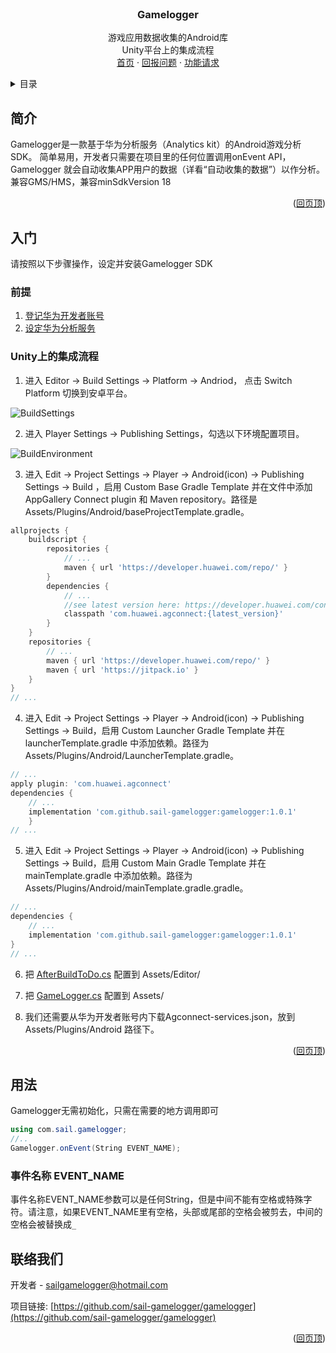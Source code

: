 <div id="top"></div>
<!-- PROJECT LOGO -->
<br />
<div align="center">
<h3 align="center">Gamelogger</h3>

<!--[English](https://github.com/HMS-Core/hms-ml-demo/blob/master/README_public.md) | 中文-->

  <p align="center">
    游戏应用数据收集的Android库
    <br />
    Unity平台上的集成流程
    <br />
    <a href="https://github.com/sail-gamelogger/gamelogger">首页</a>
    ·
    <a href="https://github.com/sail-gamelogger/gamelogger/issues">回报问题</a>
    ·
    <a href="https://github.com/sail-gamelogger/gamelogger/issues">功能请求</a>
  </p>
</div>


<!-- TABLE OF CONTENTS -->
<details>
  <summary>目录</summary>
  <ol>
    <li>
      <a href="#简介">简介</a>
    </li>
    <li>
      <a href="#入门">入门</a>
      <ul>
        <li><a href="#前提">前提</a></li>
        <li><a href="#Unity上的集成流程">Unity上的集成流程</a></li>
      </ul>
    </li>
    <li><a href="#联络我们">联络我们</a></li>
  </ol>
</details>


<!-- ABOUT THE PROJECT -->
## 简介

Gamelogger是一款基于华为分析服务（Analytics kit）的Android游戏分析SDK。
简单易用，开发者只需要在项目里的任何位置调用onEvent API，Gamelogger 就会自动收集APP用户的数据（详看“自动收集的数据”）以作分析。
兼容GMS/HMS，兼容minSdkVersion 18

<p align="right">(<a href="#top">回页顶</a>)</p>

<!-- GETTING STARTED -->
## 入门

请按照以下步骤操作，设定并安装Gamelogger SDK

### 前提

1. [登记华为开发者账号](https://id1.cloud.huawei.com/CAS/portal/userRegister/regbyemail.html?reqClientType=89&loginChannel=89000003&lang=zh-cn&service=https%3A%2F%2Foauth-login.cloud.huawei.com%2Foauth2%2Fv2%2Fauthorize%3Faccess_type%3Doffline%26response_type%3Dcode%26client_id%3D6099200%26login_channel%3D89000003%26req_client_type%3D89%26lang%3Dzh-cn%26redirect_uri%3Dhttps%253A%252F%252Fdeveloper.huawei.com%252Fconsumer%252Fcn%252Fdoc%252F%26state%3D4967936%26scope%3Dhttps%253A%252F%252Fwww.huawei.com%252Fauth%252Faccount%252Fcountry%2Bhttps%253A%252F%252Fwww.huawei.com%252Fauth%252Faccount%252Fbase.profile%2Bhttps%253A%252F%252Fwww.huawei.com%252Fauth%252Faccount%252Floginid%2Bhttps%253A%252F%252Fwww.huawei.com%252Fauth%252Faccount%252Faccount.flags%2Bhttps%253A%252F%252Fwww.huawei.com%252Fauth%252Faccount%252Fstate.register%2Bhttps%253A%252F%252Fwww.huawei.com%252Fauth%252Faccount%252Frealname%252Fstate%2Bhttps%253A%252F%252Fwww.huawei.com%252Fauth%252Faccount%252Frealname%252Fidentity%2Bhttps%253A%252F%252Fwww.huawei.com%252Fauth%252Faccount%252Frealname%252Fctf.type)
2. [设定华为分析服务](https://developer.huawei.com/consumer/cn/hms/huawei-analyticskit/)

### Unity上的集成流程

1. 进入 Editor -> Build Settings -> Platform -> Andriod， 点击 Switch Platform 切换到安卓平台。

![BuildSettings](https://user-images.githubusercontent.com/73451327/163764202-41c7df00-4087-45c2-abec-77442f69e4a4.png)

2. 进入 Player Settings -> Publishing Settings，勾选以下环境配置项目。

![BuildEnvironment](https://user-images.githubusercontent.com/73451327/163765306-3b7f0374-1f9c-432c-8cf8-fc82d0376709.png)

3. 进入 Edit -> Project Settings -> Player -> Android(icon) -> Publishing Settings -> Build ，启用 Custom Base Gradle Template 并在文件中添加 AppGallery Connect plugin 和 Maven repository。路径是Assets/Plugins/Android/baseProjectTemplate.gradle。

```gradle
allprojects {
    buildscript {
        repositories {
            // ...
            maven { url 'https://developer.huawei.com/repo/' }
        }
        dependencies {
            // ...
            //see latest version here: https://developer.huawei.com/consumer/en/doc/development/AppGallery-connect-Guides/agc-sdk-changenotes-0000001058732550
            classpath 'com.huawei.agconnect:{latest_version}'
        }
    }
    repositories {
        // ...
        maven { url 'https://developer.huawei.com/repo/' }
        maven { url 'https://jitpack.io' }
    }
}
// ...
```

4. 进入 Edit -> Project Settings -> Player -> Android(icon) -> Publishing Settings -> Build，启用 Custom Launcher Gradle Template 并在 launcherTemplate.gradle 中添加依赖。路径为 Assets/Plugins/Android/LauncherTemplate.gradle。

```gradle
// ...
apply plugin: 'com.huawei.agconnect'
dependencies {
    // ...
    implementation 'com.github.sail-gamelogger:gamelogger:1.0.1'
    }
// ...
```

5. 进入 Edit -> Project Settings -> Player -> Android(icon) -> Publishing Settings -> Build，启用 Custom Main Gradle Template 并在 mainTemplate.gradle 中添加依赖。路径为 Assets/Plugins/Android/mainTemplate.gradle.gradle。

```gradle
// ...
dependencies {
    // ...
    implementation 'com.github.sail-gamelogger:gamelogger:1.0.1'
}
// ...
```

6. 把 [AfterBuildToDo.cs](./Assets/Editor/AfterBuildToDo.cs) 配置到 Assets/Editor/

7. 把 [GameLogger.cs](./Assets/GameLogger.cs) 配置到 Assets/

8. 我们还需要从华为开发者账号内下载Agconnect-services.json，放到 Assets/Plugins/Android 路径下。

<p align="right">(<a href="#top">回页顶</a>)</p>

<!-- USAGE EXAMPLES -->
## 用法

Gamelogger无需初始化，只需在需要的地方调用即可

```c#
using com.sail.gamelogger;
//..
Gamelogger.onEvent(String EVENT_NAME);
```

### 事件名称 EVENT_NAME

事件名称EVENT_NAME参数可以是任何String，但是中间不能有空格或特殊字符。请注意，如果EVENT_NAME里有空格，头部或尾部的空格会被剪去，中间的空格会被替换成```_```

<!-- CONTACT -->
## 联络我们

开发者 - sailgamelogger@hotmail.com

项目链接: [https://github.com/sail-gamelogger/gamelogger](https://github.com/sail-gamelogger/gamelogger)

<p align="right">(<a href="#top">回页顶</a>)</p>




